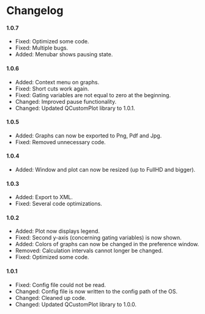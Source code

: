 Changelog
=============

#### 1.0.7
- Fixed: Optimized some code.
- Fixed: Multiple bugs.
- Added: Menubar shows pausing state.

#### 1.0.6
- Added: Context menu on graphs.
- Fixed: Short cuts work again.
- Fixed: Gating variables are not equal to zero at the beginning.
- Changed: Improved pause functionality.
- Changed: Updated QCustomPlot library to 1.0.1.

#### 1.0.5
- Added: Graphs can now be exported to Png, Pdf and Jpg.
- Fixed: Removed unnecessary code.

#### 1.0.4
- Added: Window and plot can now be resized (up to FullHD and bigger).

#### 1.0.3
- Added: Export to XML.
- Fixed: Several code optimizations.

#### 1.0.2
- Added: Plot now displays legend.
- Fixed: Second y-axis (concerning gating variables) is now shown.
- Added: Colors of graphs can now be changed in the preference window.
- Removed: Calculation intervals cannot longer be changed.
- Fixed: Optimized some code.

#### 1.0.1
- Fixed: Config file could not be read.
- Changed: Config file is now written to the config path of the OS.
- Changed: Cleaned up code.
- Changed: Updated QCustomPlot library to 1.0.0.
